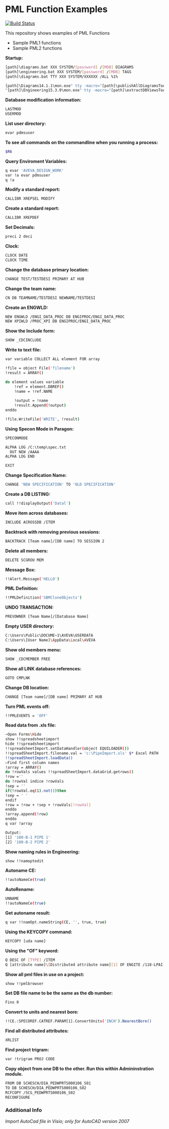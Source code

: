 # PML Function Examples

[![Build Status](https://travis-ci.org/joemccann/dillinger.svg?branch=master)](https://travis-ci.org/joemccann/dillinger)

This repository shows examples of PML Functions

  - Sample PML1 functions
  - Sample PML2 functions

**Startup:**
```sh
[path]\diagrams.bat XXX SYSTEM/[password] /[MDB] DIAGRAMS
[path]\engineering.bat XXX SYSTEM/[password] /[MDB] TAGS
[path]\diagrams.bat TTY XXX SYSTEM/XXXXXX /ALL %1%

[path]\Diagrams14.1.1\mon.exe" tty -macro="[path]\publishAllDiagramsToAVEVANET.pmlmac" PROD DIAGRAMS init "[path]\Diagrams14.1.1\diagrams.init"
"[path]\Engineering15.3.0\mon.exe" tty -macro="[path]\extractDBViewsToAVEVANET.pmlmac" PROD ENGINEERING init "[path]\Engineering15.3.0\engineering.init"

```

**Database modification information:**
```sh
LASTMOD
USERMOD
```

**List user directory:**
```sh
evar pdmsuser
```

**To see all commands on the commandline when you running a process:**
```sh
$R6
```

**Query Enviroment Variables:**
```sh
q evar 'AVEVA_DESIGN_WORK'
var !a evar pdmsuser
q !a
```

**Modify a standard report:**
```sh
CALLIBR XREPSEL MODIFY
```

**Create a standard report:**
```sh
CALLIBR XREPDEF
```

**Set Decimals:**
```sh
preci 2 deci
```

**Clock:**
```sh
CLOCK DATE
CLOCK TIME
```

**Change the database primary location:**
```sh
CHANGE TEST/TESTDESI PRIMARY AT HUB
```

**Change the team name:**
```sh
CN DB TEAMNAME/TESTDESI NEWNAME/TESTDESI
```

**Create an ENGWLD:**
```sh
NEW ENGWLD /ENGI_DATA_PROC DB ENGIPROC/ENGI_DATA_PROC
NEW XPIWLD /PROC_XPI DB ENGIPROC/ENGI_DATA_PROC
```

**Show the Include form:**
```sh
SHOW _CDCINCLUDE
```

**Write to text file:**
```sh
var variable COLLECT ALL element FOR array

!file = object File('filename')
!result = ARRAY()

do element values variable
    !ref = element.DBREF()
    !name = !ref.NAME
    
    !output = !name
    !result.Append(!output)
enddo

!file.WriteFile('WRITE', !result)
```

**Using Specon Mode in Paragon:**
```sh
SPECONMODE

ALPHA LOG /C:\temp\spec.txt
  OUT NEW /AAAA
ALPHA LOG END

EXIT
```
**Change Specification Name:**
```sh
CHANGE 'NEW SPECIFICATION' TO 'OLD SPECIFICATION'
```

**Create a DB LISTING:**
```sh
call !!displayOutput('Datal')
```

**Move item across databases:**
```sh
INCLUDE ACROSSDB /ITEM
```

**Backtrack with removing previous sessions:**
```sh
BACKTRACK [Team name]/[DB name] TO SESSION 2
```

**Delete all members:**
```sh
DELETE SCGROU MEM
```

**Message Box:**
```sh
!!Alert.Message('HELLO')
```

**PML Definition:**
```sh
!!PMLDefinition('SBMCloneObjects')
```

**UNDO TRANSACTION:**
```sh
PREVOWNER [Team Name]/[Database Name]
```

**Empty USER directory:**
```sh
C:\Users\Public\DOCUME~1\AVEVA\USERDATA
C:\Users\[User Name]\AppData\Local\AVEVA
```

**Show old members menu:**
```sh
SHOW _CDCMEMBER FREE
```

**Show all LINK database references:**
```sh
GOTO CMPLNK
```

**Change DB location:**
```sh
CHANGE [Team name]/[DB name] PRIMARY AT HUB
```

**Turn PML events off:**
```sh
!!PMLEVENTS = 'OFF'
```

**Read data from .xls file:**
```sh
–Open Forms\Hide
show !!spreadsheetimport
hide !!spreadsheetimport
!!spreadsheetImport.setDataHandler(object EQUILOADER())
!!spreadSheetImport.filename.val = 'c:\PipeImport.xls' $* Excel PATH
!!spreadSheetImport.loadData()
–Find first column names
!array = ARRAY()
do !rowVals values !!spreadSheetImport.dataGrid.getrows()
!row =''
do !rowVal indice !rowVals
!sep = ''
if(!rowVal.eq(1).not())then
!sep = ' '
endif
!row = !row + !sep + !rowVals[!rowVal]
enddo
!array.append(!row)
enddo
q var !array

Output:
[1] '100-B-1 PIPE 1'
[2] '100-B-2 PIPE 2'
```

**Show naming rules in Engineering:**
```sh
show !!namoptedit
```

**Autoname CE:**
```sh
!!autoNameCe(true)
```

**AutoRename:**
```sh
UNNAME
!!autoNameCe(true)
```

**Get autoname result:**
```sh
q var !!namOpt.nameString(CE, '', true, true)
```
**Using the KEYCOPY command:**
```sh
KEYCOPY [uda name]
```

**Using the "OF" keyword:**
```sh
Q DESC OF [TYPE] /ITEM
Q [attribute name]\[Distributed attribute name][1] OF ENGITE /118-LPAI-2132 
```

**Show all pml files in use on a project:**
```sh
show !!pmlbrowser
```

**Set DB file name to be the same as the db number:**
```sh
Fino 0
```

**Convert to units and nearest bore:**
```sh
!!CE.:SPECOREF.CATREF.PARAM[1].ConvertUnits('INCH').NearestBore()
```

**Find all distributed attributes:**
```sh
XRLIST
```

**Find project trigram:**
```sh
var !trigram PROJ CODE
```

**Copy object from one DB to the other. Run this within Admininstration module.**
```sh
FROM DB SCHESCH/DIA_PEDWPRTS000106_S01
TO DB SCHESCH/DIA_PEDWPRTS000106_S02
RCFCOPY /SCG_PEDWPRTS000106_S02
RECONFIGURE
```

### Additional Info
*Import AutoCad file in Visio; only for AutoCAD version 2007*
